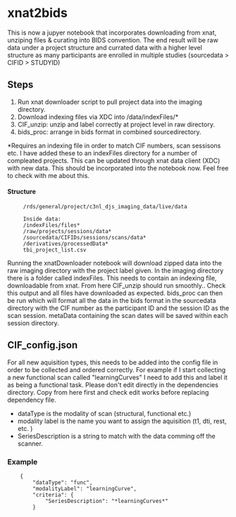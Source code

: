 # xnat2bids
This is now a jupyer notebook that incorporates downloading from xnat, unziping files & curating into BIDS convention. The end result will be raw data under a project structure and currated data with a higher level structure as many participants are enrolled in multiple studies (sourcedata > CIFID > STUDYID)

## Steps
1. Run xnat downloader script to pull project data into the imaging directory. 
2. Download indexing files via XDC into /data/indexFiles/*
3. CIF_unzip: unzip and label correctly at project level in raw directory. 
4. bids_proc: arrange in bids format in combined sourcedirectory.

*Requires an indexing file in order to match CIF numbers, scan sessisons etc. I have added these to an indexFiles directory for a number of compleated projects. This can be updated through xnat data client (XDC) with new data. This should be incorporated into the notebook now. Feel free to check with me about this. 

#### Structure 

         /rds/general/project/c3nl_djs_imaging_data/live/data
         
         Inside data:
         /indexFiles/files*
         /raw/projects/sessions/data*
         /sourcedata/CIFIDs/sessions/scans/data*
         /derivatives/processedData*
         tbi_project_list.csv

Running the xnatDownloader notebook will download zipped data into the raw imaging directory with the project label given. In the imaging directory there is a folder called indexFiles. This needs to contain an indexing file, downloadable from xnat. From here CIF_unzip should run smoothly.. Check this output and all files have downloaded as expected. bids_proc can then be run which will format all the data in the bids format in the sourcedata directory with the CIF number as the participant ID and the session ID as the scan session. metaData containing the scan dates will be saved within each session directory. 


## CIF_config.json
For all new aquisition types, this needs to be added into the config file in order to be collected and ordered correctly. 
For example if I start collecting a new functional scan called "learningCurves" I need to add this and label it as being a functional task. Please don't edit directly in the dependencies directory. Copy from here first and check edit works before replacing dependency file. 

- dataType is the modality of scan (structural, functional etc.)  
- modality label is the name you want to assign the aquisition (t1, dti, rest, etc. )
- SeriesDescription is a string to match with the data comming off the scanner. 

### Example

        {
            "dataType": "func",
            "modalityLabel": "learningCurve",
            "criteria": {
                "SeriesDescription": "*learningCurves*"
            }
